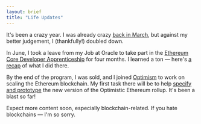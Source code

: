 ```yaml
---
layout: brief
title: "Life Updates"
---
```


It's been a crazy year. I was already crazy [back in March](/ragged), but
against my better judgement, I (thankfully!) doubled down.

In June, I took a leave from my Job at Oracle to take part in the [Ethereum Core
Developer Apprenticeship][cdap] for four months. I learned a ton — here's [a
recap] of what I did there.

By the end of the program, I was sold, and I joined [Optimism] to work on
scaling the Ethereum blockchain. My first task there will be to help [specify
and prototype][specs] the new version of the Optimistic Ethereum rollup. It's
been a blast so far!

Expect more content soon, especially blockchain-related. If you hate blockchains
— I'm so sorry.

[cdap]: https://blog.ethereum.org/2021/05/13/core-dev-apprenticeship/
[a recap]: https://github.com/ethereum-cdap/cohort-zero/blob/main/showcase/norswap.md
[Optimism]: https://www.optimism.io/
[specs]: https://github.com/ethereum-optimism/optimistic-specs
